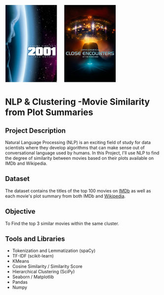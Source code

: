 <p><img style="margin:5px 20px 5px 1px; height: 250px; display: inline-block;" alt="2001: A Space Odyssey" src="./Images/movie1.jpg">
<img style="margin:5px 20px 5px 1px; height: 250px; display: inline-block;" alt="Close Encounters of the Third Kind" src="./Images/movie2.jpg"></p>

# NLP & Clustering -Movie Similarity from Plot Summaries

## Project Description

Natural Language Processing (NLP) is an exciting field of study for data scientists where they develop algorithms that can make sense out of conversational language used by humans. In this Project, I'll use NLP to find the degree of similarity between movies based on their plots available on IMDb and Wikipedia.

## Dataset

The dataset contains the titles of the top 100 movies on [IMDb](https://www.imdb.com/) as well as each movie's plot summary from both IMDb and [Wikipedia](https://en.wikipedia.org/).

## Objective

To Find the top 3 similar movies within the same cluster.

## Tools and Libraries

- Tokenization and Lemmatization (spaCy)
- TF-IDF (scikit-learn)
- KMeans
- Cosine Similarity / Similarity Score
- Hierarchical Clustering (SciPy)
- Seaborn / Matplotlib
- Pandas
- Numpy
